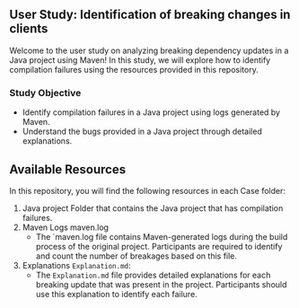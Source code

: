 ## User Study: Identification of breaking changes in clients

Welcome to the user study on analyzing breaking dependency updates in a Java project using Maven!
In this study, we will explore how to identify compilation failures using the resources provided in this repository.

### Study Objective

- Identify compilation failures in a Java project using logs generated by Maven.
- Understand the bugs provided in a Java project through detailed explanations.

## Available Resources

In this repository, you will find the following resources in each Case folder:
1. Java project
   Folder that contains the Java project that has compilation failures.
2. Maven Logs maven.log
   - The `maven.log file contains Maven-generated logs during the build process of the original project. Participants are required to identify and count the number of breakages based on this file.
3. Explanations `Explanation.md`:
   - The `Explanation.md` file provides detailed explanations for each breaking update that was present in the project. Participants should use this explanation to identify each failure.
